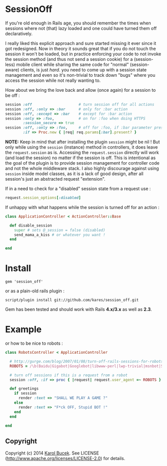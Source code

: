 SessionOff
==========

If you're old enough in Rails age, you should remember the times when sessions
where not (that) lazy loaded and one could have turned them off declaratively.

I really liked this explicit approach and sure started missing it ever since it
got redesigned. Now in theory it sounds great that if you do not touch the session
it won't be loaded, but in practice enforcing your code to not invoke the session
method (and thus not send a session cookie) for a (session-less) mobile client
while sharing the same code for "normal" (session-aware) clients, is just *hard*.
you need to come up with a session state management and even so it's non-trivial
to track down "bugs" where you access the session while not really wanting to.

How about we bring the love back and allow (once again) for a session to be off :

```ruby
session :off                     # turn session off for all actions
session :off, :only => :bar      # only for :bar action
session :off, :except => :bar    # except for :bar action
session :only => :foo,           # on for :foo when doing HTTPS
        :session_secure => true
session :off, :only => :foo,     # off for :foo, if :bar parameter present
        :if => Proc.new { |req| req.params[:bar].present? }
```

**NOTE:** Keep in mind that after installing the plugin `session` might be nil !
But only while using the `session` (instance) method in controllers, it does
leave the `request.session` as is. Accessing the `request.session` directly will
work (and load the session) no matter if the session is off. This is intentional
as the goal of the plugin is to provide session management for controller code
and not the whole middleware stack.
I also highly discourage against using `session` inside model classes, as it is a
lack of good design, after all session's just an abstracted request "extension".

If in a need to check for a "disabled" session state from a request use :

```ruby
request.session_options[:disabled]
```

If unhappy with what happens while the session is turned off for an action :

```ruby
class ApplicationController < ActionController::Base

  def disable_session
    super # sets @_session = false (disabled)
    send_mama_a_kiss # or whatever you want !
  end

end
```

Install
=======

    gem 'session_off'

or as a plain-old rails plugin :

    script/plugin install git://github.com/kares/session_off.git

Gem has been tested and should work with Rails **4.x/3.x** as well as **2.3**.

Example
=======

or how to be nice to robots :

```ruby
class RobotsController < ApplicationController

  # http://gurge.com/blog/2007/01/08/turn-off-rails-sessions-for-robots/
  ROBOTS = /\b(Baidu|Gigabot|Googlebot|libwww-perl|lwp-trivial|msnbot|SiteUptime|Slurp|WordPress|ZIBB|ZyBorg)\b/i

  # turn off sessions if this is a request from a robot
  session :off, :if => proc { |request| request.user_agent =~ ROBOTS }

  def greetings
    if session
      render :text => "SHALL WE PLAY A GAME ?"
    else
      render :text => "F*ck OFF, Stupid BOT !"
    end
  end

end
```

## Copyright

Copyright (c) 2014 [Karol Bucek](https://github.com/kares). 
See LICENSE (http://www.apache.org/licenses/LICENSE-2.0) for details.